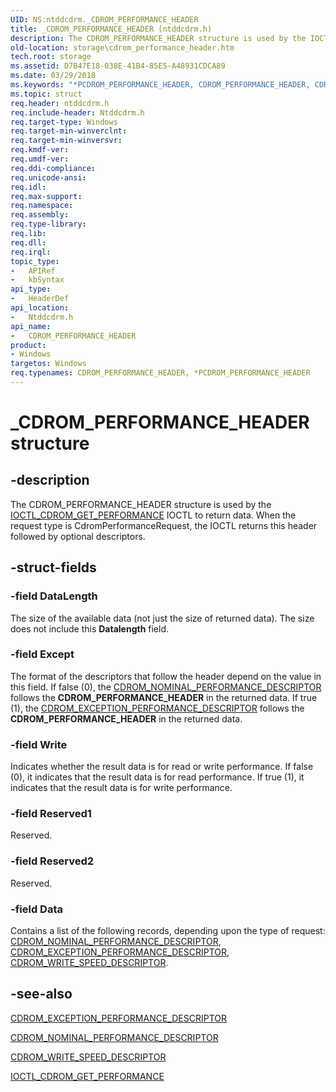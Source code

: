 ```yaml
---
UID: NS:ntddcdrm._CDROM_PERFORMANCE_HEADER
title: _CDROM_PERFORMANCE_HEADER (ntddcdrm.h)
description: The CDROM_PERFORMANCE_HEADER structure is used by the IOCTL_CDROM_GET_PERFORMANCE IOCTL to return data. When the request type is CdromPerformanceRequest, the IOCTL returns this header followed by optional descriptors.
old-location: storage\cdrom_performance_header.htm
tech.root: storage
ms.assetid: D7B47E18-038E-41B4-85E5-A48931CDCA89
ms.date: 03/29/2018
ms.keywords: "*PCDROM_PERFORMANCE_HEADER, CDROM_PERFORMANCE_HEADER, CDROM_PERFORMANCE_HEADER structure [Storage Devices], PCDROM_PERFORMANCE_HEADER, PCDROM_PERFORMANCE_HEADER structure pointer [Storage Devices], _CDROM_PERFORMANCE_HEADER, ntddcdrm/CDROM_PERFORMANCE_HEADER, ntddcdrm/PCDROM_PERFORMANCE_HEADER, storage.cdrom_performance_header"
ms.topic: struct
req.header: ntddcdrm.h
req.include-header: Ntddcdrm.h
req.target-type: Windows
req.target-min-winverclnt: 
req.target-min-winversvr: 
req.kmdf-ver: 
req.umdf-ver: 
req.ddi-compliance: 
req.unicode-ansi: 
req.idl: 
req.max-support: 
req.namespace: 
req.assembly: 
req.type-library: 
req.lib: 
req.dll: 
req.irql: 
topic_type:
-	APIRef
-	kbSyntax
api_type:
-	HeaderDef
api_location:
-	Ntddcdrm.h
api_name:
-	CDROM_PERFORMANCE_HEADER
product:
- Windows
targetos: Windows
req.typenames: CDROM_PERFORMANCE_HEADER, *PCDROM_PERFORMANCE_HEADER
---
```


# _CDROM_PERFORMANCE_HEADER structure


## -description


The CDROM_PERFORMANCE_HEADER structure is used by the  <a href="https://msdn.microsoft.com/library/windows/hardware/gg441242">IOCTL_CDROM_GET_PERFORMANCE</a>  IOCTL to  return data.  When the request type is  CdromPerformanceRequest, the IOCTL returns this header followed by optional descriptors. 


## -struct-fields




### -field DataLength

The size of the available data (not just the size of returned data). The size does  not include this <b>Datalength</b> field.


### -field Except

The format of the descriptors that follow the header depend on the value in this field. If false (0), the <a href="https://msdn.microsoft.com/library/windows/hardware/gg441229">CDROM_NOMINAL_PERFORMANCE_DESCRIPTOR</a> follows the <b>CDROM_PERFORMANCE_HEADER</b> in the returned data. If true (1),  the <a href="https://msdn.microsoft.com/library/windows/hardware/gg441228">CDROM_EXCEPTION_PERFORMANCE_DESCRIPTOR</a> follows the <b>CDROM_PERFORMANCE_HEADER</b> in the returned data.


### -field Write

Indicates whether the result data is for read or write performance.  If false (0), it indicates that the result data is for read performance. If true (1), it indicates that the result data is for write performance.


### -field Reserved1

Reserved.


### -field Reserved2

Reserved.


### -field Data

Contains a list of the following records, depending upon the type of request: <a href="https://msdn.microsoft.com/library/windows/hardware/gg441229">CDROM_NOMINAL_PERFORMANCE_DESCRIPTOR</a>,   
    <a href="https://msdn.microsoft.com/library/windows/hardware/gg441228">CDROM_EXCEPTION_PERFORMANCE_DESCRIPTOR</a>,   
    <a href="https://msdn.microsoft.com/library/windows/hardware/gg441239">CDROM_WRITE_SPEED_DESCRIPTOR</a>. 



## -see-also




<a href="https://msdn.microsoft.com/library/windows/hardware/gg441228">CDROM_EXCEPTION_PERFORMANCE_DESCRIPTOR</a>



<a href="https://msdn.microsoft.com/library/windows/hardware/gg441229">CDROM_NOMINAL_PERFORMANCE_DESCRIPTOR</a>



<a href="https://msdn.microsoft.com/library/windows/hardware/gg441239">CDROM_WRITE_SPEED_DESCRIPTOR</a>



<a href="https://msdn.microsoft.com/library/windows/hardware/gg441242">IOCTL_CDROM_GET_PERFORMANCE</a>
 

 

